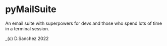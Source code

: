 # pyMailSuite
An email suite with superpowers for devs and those who spend lots of time in a terminal session.

_(c) D.Sanchez 2022
